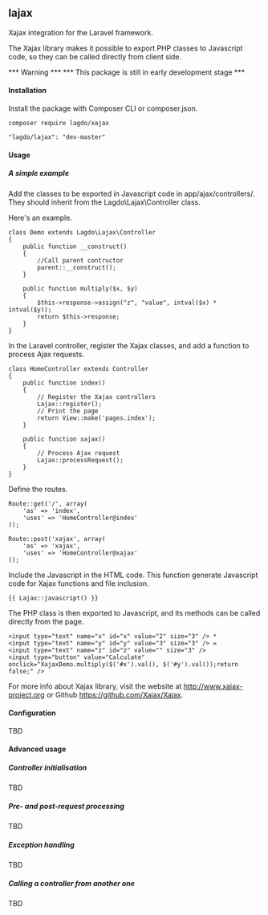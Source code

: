 ## lajax
Xajax integration for the Laravel framework.

The Xajax library makes it possible to export PHP classes to Javascript code, so they can be called directly from client side.

*** Warning ***
*** This package is still in early development stage ***

#### Installation

Install the package with Composer CLI or composer.json.

```
composer require lagdo/xajax
```

```
"lagdo/lajax": "dev-master"
```

#### Usage

##### A simple example

Add the classes to be exported in Javascript code in app/ajax/controllers/.
They should inherit from the Lagdo\Lajax\Controller class.

Here's an example.

```
class Demo extends Lagdo\Lajax\Controller
{
    public function __construct()
    {
        //Call parent contructor
        parent::__construct();
    }

    public function multiply($x, $y)
    {
        $this->response->assign("z", "value", intval($x) * intval($y));
        return $this->response;
    }
}
```

In the Laravel controller, register the Xajax classes, and add a function to process Ajax requests.

```
class HomeController extends Controller
{
    public function index()
    {
        // Register the Xajax controllers
        Lajax::register();
        // Print the page
        return View::make('pages.index');
    }

    public function xajax()
    {
        // Process Ajax request
        Lajax::processRequest();
    }
}
```

Define the routes.

```
Route::get('/', array(
    'as' => 'index',
    'uses' => 'HomeController@index'
));

Route::post('xajax', array(
    'as' => 'xajax',
    'uses' => 'HomeController@xajax'
));
```

Include the Javascript in the HTML code. This function generate Javascript code for Xajax functions and file inclusion.

```
{{ Lajax::javascript() }}
```

The PHP class is then exported to Javascript, and its methods can be called directly from the page.

```
<input type="text" name="x" id="x" value="2" size="3" /> * 
<input type="text" name="y" id="y" value="3" size="3" /> = 
<input type="text" name="z" id="z" value="" size="3" /> 
<input type="button" value="Calculate" onclick="XajaxDemo.multiply($('#x').val(), $('#y').val());return false;" />
```

For more info about Xajax library, visit the website at http://www.xajax-project.org or Github https://github.com/Xajax/Xajax.

#### Configuration

TBD

#### Advanced usage

##### Controller initialisation

TBD

##### Pre- and post-request processing

TBD

##### Exception handling

TBD

##### Calling a controller from another one

TBD
